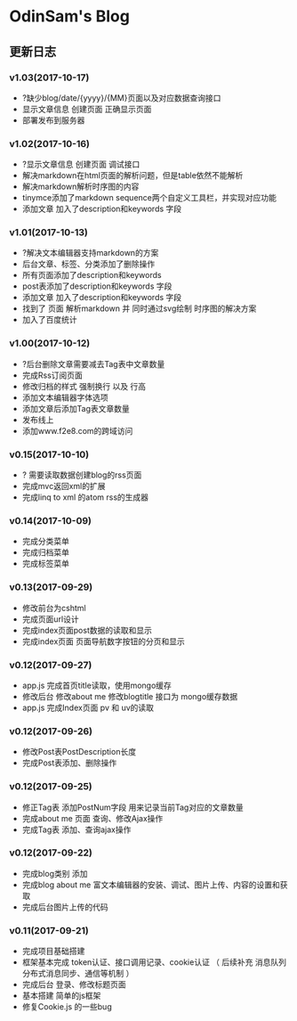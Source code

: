 # OdinSam's Blog

## 更新日志

### v1.03(2017-10-17)

+ ?缺少blog/date/{yyyy}/{MM}页面以及对应数据查询接口
+ 显示文章信息 创建页面 正确显示页面
+ 部署发布到服务器


### v1.02(2017-10-16)

+ ?显示文章信息 创建页面 调试接口
+ 解决markdown在html页面的解析问题，但是table依然不能解析
+ 解决markdown解析时序图的内容
+ tinymce添加了markdown sequence两个自定义工具栏，并实现对应功能
+ 添加文章  加入了description和keywords 字段

### v1.01(2017-10-13)

+ ?解决文本编辑器支持markdown的方案
+ 后台文章、标签、分类添加了删除操作
+ 所有页面添加了description和keywords
+ post表添加了description和keywords 字段
+ 添加文章  加入了description和keywords 字段
+ 找到了 页面 解析markdown 并 同时通过svg绘制 时序图的解决方案
+ 加入了百度统计

### v1.00(2017-10-12)

+ ?后台删除文章需要减去Tag表中文章数量
+ 完成Rss订阅页面
+ 修改归档的样式 强制换行 以及 行高
+ 添加文本编辑器字体选项
+ 添加文章后添加Tag表文章数量
+ 发布线上
+ 添加www.f2e8.com的跨域访问

### v0.15(2017-10-10)

+ ? 需要读取数据创建blog的rss页面
+ 完成mvc返回xml的扩展
+ 完成linq to xml 的atom rss的生成器

### v0.14(2017-10-09)

+ 完成分类菜单
+ 完成归档菜单
+ 完成标签菜单

### v0.13(2017-09-29)

+ 修改前台为cshtml
+ 完成页面url设计
+ 完成index页面post数据的读取和显示
+ 完成index页面 页面导航数字按钮的分页和显示

### v0.12(2017-09-27)

+ app.js 完成首页title读取，使用mongo缓存
+ 修改后台 修改about me 修改blogtitle 接口为 mongo缓存数据
+ app.js 完成Index页面 pv 和 uv的读取

### v0.12(2017-09-26)

+ 修改Post表PostDescription长度
+ 完成Post表添加、删除操作

### v0.12(2017-09-25)

+ 修正Tag表  添加PostNum字段 用来记录当前Tag对应的文章数量
+ 完成about me 页面 查询、修改Ajax操作
+ 完成Tag表 添加、查询ajax操作

### v0.12(2017-09-22)

+ 完成blog类别 添加
+ 完成blog about me 富文本编辑器的安装、调试、图片上传、内容的设置和获取
+ 完成后台图片上传的代码

### v0.11(2017-09-21)

+ 完成项目基础搭建
+ 框架基本完成 token认证、接口调用记录、cookie认证 （ 后续补充 消息队列 分布式消息同步、通信等机制 ）
+ 完成后台 登录、修改标题页面
+ 基本搭建  简单的js框架
+ 修复Cookie.js 的一些bug
